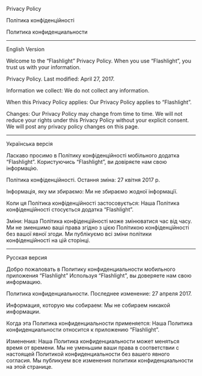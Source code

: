 Privacy Policy

Політика конфіденційності

Политика конфиденциальности

* * * * *

English Version

Welcome to the “Flashlight” Privacy Policy.
When you use “Flashlight”, you trust us with your information.

Privacy Policy.
Last modified: April 27, 2017. 


Information we collect:
We do not collect any information.

When this Privacy Policy applies:
Our Privacy Policy applies to “Flashlight”.

Changes:
Our Privacy Policy may change from time to time. We will not reduce your rights under this Privacy Policy without your explicit consent.
We will post any privacy policy changes on this page.


*****
Українська версія

Ласкаво просимо в Політику конфіденційності мобільного додатка “Flashlight”.
Користуючись “Flashlight”, ви довіряєте нам свою інформацію.

Політика конфіденційності.
Остання зміна: 27 квітня 2017 р. 

Інформація, яку ми збираємо:
Ми не збираємо жодної інформації.

Коли ця Політика конфіденційності застосовується:
Наша Політика конфіденційності стосується додатка “Flashlight”.

Зміни:
Наша Політика конфіденційності може змінюватися час від часу. Ми не зменшимо ваші права згідно з цією Політикою конфіденційності без
вашої явної згоди. Ми публікуємо всі зміни політики конфіденційності на цій сторінці.

*****
Русская версия

Добро пожаловать в Политику конфиденциальности мобильного приложения “Flashlight”
Используя “Flashlight”, вы доверяете нам свою информацию.

Политика конфиденциальности.
Последнее изменение: 27 апреля 2017.

Информация, которую мы собираем:
Мы не собираем никакой информации.

Когда эта Политика конфиденциальности применяется:
Наша Политика конфиденциальности относится к приложению “Flashlight”.

Изменения:
Наша Политика конфиденциальности может меняться время от времени. Мы не уменьшим ваши права в соответствии с настоящей
Политикой конфиденциальности без вашего явного согласия. Мы публикуем все изменения политики конфиденциальности на этой странице.
